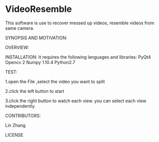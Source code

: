 # VideoResemble

This software is use to recover messed up videos, resemble videos from same camera. 

SYNOPSIS AND MOTIVATION:



OVERVIEW:


INSTALLATION:
It requires the following languages and libraries:
PyQt4 
Opencv 2
Numpy 1.10.4
Python2.7


TEST:

1.open the File ,select the video you want to split

2.click the left button to start 

3.click the right button to watch each view.  you can select each view independently. 

CONTRIBUTORS:

Lin Zhang



LICENSE

